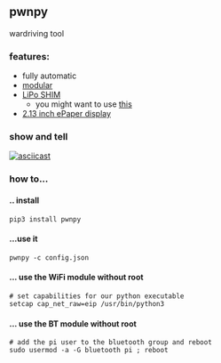 ## pwnpy

wardriving tool

### features:
- fully automatic
- [modular](https://github.com/nbdy/pwnpy/tree/master/modules)
- [LiPo SHIM](https://shop.pimoroni.com/products/lipo-shim) <br>
    - you might want to use [this](https://github.com/nbdy/clean-shutdown)
- [2.13 inch ePaper display](https://www.waveshare.com/wiki/2.13inch_e-Paper_HAT_(B))

### show and tell
[![asciicast](https://asciinema.org/a/299821.svg)](https://asciinema.org/a/299821)
### how to...
#### .. install
```shell
pip3 install pwnpy
```
#### ...use it
```shell script
pwnpy -c config.json
```

#### ... use the WiFi module without root
```shell
# set capabilities for our python executable
setcap cap_net_raw=eip /usr/bin/python3
```

#### ... use the BT module without root
```shell
# add the pi user to the bluetooth group and reboot
sudo usermod -a -G bluetooth pi ; reboot
```